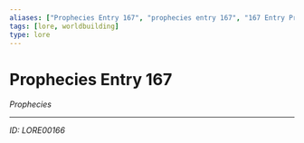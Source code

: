 ```yaml
---
aliases: ["Prophecies Entry 167", "prophecies entry 167", "167 Entry Prophecies"]
tags: [lore, worldbuilding]
type: lore
---
```


# Prophecies Entry 167

*Prophecies*

---
*ID: LORE00166*